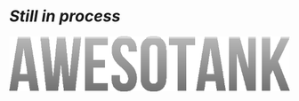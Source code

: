 # _Still in process_
<img src="https://raw.githubusercontent.com/EMOYT/AwesoTank/refs/heads/main/git/Logo.png"/>
